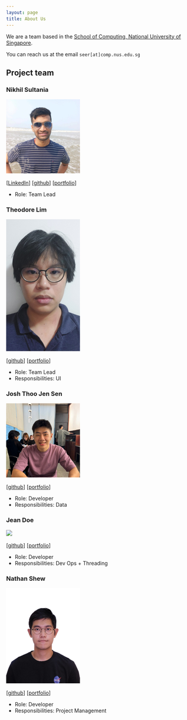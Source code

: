 ```yaml
---
layout: page
title: About Us
---
```


We are a team based in the [School of Computing, National University of Singapore](https://www.comp.nus.edu.sg).

You can reach us at the email `seer[at]comp.nus.edu.sg`

## Project team

### Nikhil Sultania

<img src="images/timenikhil.png" width="200px">

[[LinkedIn](www.linkedin.com/in/timenikhil)]
[[github](https://github.com/Timenikhil)]
[[portfolio](team/NikhilSultania.md)]

* Role: Team Lead

### Theodore Lim

<img src="images/obrona.png" width="200px">

[[github](http://github.com/johndoe)]
[[portfolio](team/johndoe.md)]

* Role: Team Lead
* Responsibilities: UI

### Josh Thoo Jen Sen

<img src="images/joshthoo.png" width="200px">

[[github](http://github.com/joshthoo)] [[portfolio](team/johndoe.md)]

* Role: Developer
* Responsibilities: Data

### Jean Doe

<img src="images/johndoe.png" width="200px">

[[github](http://github.com/johndoe)]
[[portfolio](team/johndoe.md)]

* Role: Developer
* Responsibilities: Dev Ops + Threading

### Nathan Shew

<img src="images/nathanshew.png" width="200px">

[[github](http://github.com/nathanshew)]
[[portfolio](team/nathanshew.md)]

* Role: Developer
* Responsibilities: Project Management
